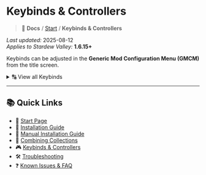 # Keybinds & Controllers

> 📂 **Docs** / [Start](/start.md) / **Keybinds & Controllers**

*Last updated:* 2025-08-12  
*Applies to Stardew Valley:* **1.6.15+**

Keybinds can be adjusted in the **Generic Mod Configuration Menu (GMCM)** from the title screen.

<details><summary>🔠 View all Keybinds</summary>

## Automate
**Action:** Show automation overlay  
- Default Key: `U`

## Convenient Inventory
**Action:** Quickstack into nearby chests.  
- Default Key: `K` (Enable hotkey in config, off by default)  
- Default Controller: Left Stick  

**Action:** Favorite an item in your inventory.  
- Default Key: Hold `Left Alt` + Left Click  
- Default Controller: Left Shoulder  

Favorited items are prevented from:  
- Being quick stacked  
- Being trashed  
- Being dropped  
- Being considered when using the "Organize" button  
- Being considered when using the "Add to Existing Stacks" button in a chest  

## Dynamic Lighting
**Action:** Adjust lighting  
- Default Key: `Subtract` (Rebound from Subtract)

## Event Lookup
**Action:** View all available events for today  
- Default Key: `N`

## Lookup Anything
**Action:** Toggle Lookup Anything  
- Default Key: `F1`  

**Action:** Toggle Lookup Search  
- Default Key: `Left Shift + F1`

## NPC Map Locations
**Action:** Show in-game options for map  
- Default Key: `Tab` (only while Map open)  

**Action:** Toggle mini-map  
- Default Key: `|` (Pipe)

## To-Dew
**Action:** Open To-Dew List  
- Default Key: `L`  
- Default Controller: Controller Back

## UI Info Suite 2
**Action:** Open calendar  
- Default Key: `B`  

**Action:** Open quest board  
- Default Key: `H`

</details>

---

## 📚 Quick Links

- 🌾 [Start Page](/start.md)  
- 🚀 [Installation Guide](/install.md)  
- 🧩 [Manual Installation Guide](/manual-install.md)  
- 🔀 [Combining Collections](/combining.md)  
- 🎮 [Keybinds & Controllers](/keybinds.md)  
- 🛠️ [Troubleshooting](/troubleshooting.md)  
- ❓ [Known Issues & FAQ](/known-issues-and-faq.md)  
